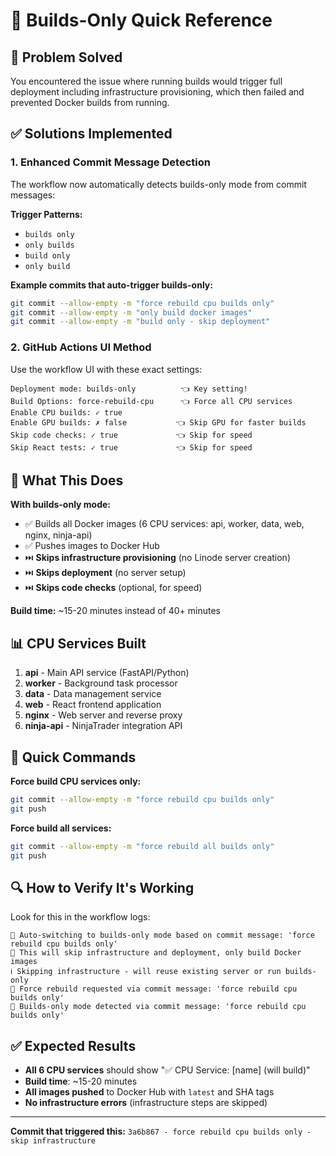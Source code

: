 # 🚀 Builds-Only Quick Reference

## 🎯 Problem Solved

You encountered the issue where running builds would trigger full deployment including infrastructure provisioning, which then failed and prevented Docker builds from running.

## ✅ Solutions Implemented

### **1. Enhanced Commit Message Detection**
The workflow now automatically detects builds-only mode from commit messages:

**Trigger Patterns:**
- `builds only` 
- `only builds`
- `build only` 
- `only build`

**Example commits that auto-trigger builds-only:**
```bash
git commit --allow-empty -m "force rebuild cpu builds only"
git commit --allow-empty -m "only build docker images"
git commit --allow-empty -m "build only - skip deployment"
```

### **2. GitHub Actions UI Method**
Use the workflow UI with these exact settings:

```
Deployment mode: builds-only          👈 Key setting!
Build Options: force-rebuild-cpu      👈 Force all CPU services
Enable CPU builds: ✓ true            
Enable GPU builds: ✗ false           👈 Skip GPU for faster builds
Skip code checks: ✓ true             👈 Skip for speed
Skip React tests: ✓ true             👈 Skip for speed
```

## 🔄 What This Does

**With builds-only mode:**
- ✅ Builds all Docker images (6 CPU services: api, worker, data, web, nginx, ninja-api)
- ✅ Pushes images to Docker Hub
- ⏭️ **Skips infrastructure provisioning** (no Linode server creation)
- ⏭️ **Skips deployment** (no server setup)
- ⏭️ **Skips code checks** (optional, for speed)

**Build time:** ~15-20 minutes instead of 40+ minutes

## 📊 CPU Services Built

1. **api** - Main API service (FastAPI/Python)
2. **worker** - Background task processor  
3. **data** - Data management service
4. **web** - React frontend application
5. **nginx** - Web server and reverse proxy
6. **ninja-api** - NinjaTrader integration API

## 🎯 Quick Commands

**Force build CPU services only:**
```bash
git commit --allow-empty -m "force rebuild cpu builds only"
git push
```

**Force build all services:**
```bash
git commit --allow-empty -m "force rebuild all builds only"
git push
```

## 🔍 How to Verify It's Working

Look for this in the workflow logs:

```
🔄 Auto-switching to builds-only mode based on commit message: 'force rebuild cpu builds only'
📝 This will skip infrastructure and deployment, only build Docker images
ℹ️ Skipping infrastructure - will reuse existing server or run builds-only
🔄 Force rebuild requested via commit message: 'force rebuild cpu builds only'
🔄 Builds-only mode detected via commit message: 'force rebuild cpu builds only'
```

## ✅ Expected Results

- **All 6 CPU services** should show "✅ CPU Service: [name] (will build)"
- **Build time**: ~15-20 minutes
- **All images pushed** to Docker Hub with `latest` and SHA tags
- **No infrastructure errors** (infrastructure steps are skipped)

---

**Commit that triggered this:** `3a6b867 - force rebuild cpu builds only - skip infrastructure`

